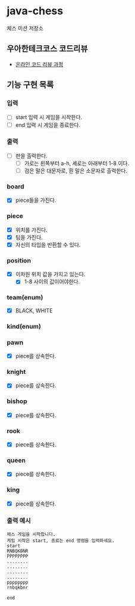 # java-chess

체스 미션 저장소

## 우아한테크코스 코드리뷰

- [온라인 코드 리뷰 과정](https://github.com/woowacourse/woowacourse-docs/blob/master/maincourse/README.md)

## 기능 구현 목록

### 입력
- [ ] start 입력 시 게임을 시작한다.
- [ ] end 입력 시 게임을 종료한다.

### 출력
- [ ] 판을 출력한다.
    - [ ] 가로는 왼쪽부터 a-h, 세로는 아래부터 1-8 이다.
    - [ ] 검은 말은 대문자로, 흰 말은 소문자로 출력한다.

### board
- [x] piece들을 가진다.

### piece
- [x] 위치를 가진다.
- [x] 팀을 가진다.
- [x] 자신의 타입을 반환할 수 있다.

### position
- [x] 이차원 위치 값을 가지고 있는다.
  - [x] 1-8 사이의 값이어야한다.

### team(enum)
- [x] BLACK, WHITE

### kind(enum)

### pawn
- [x] piece를 상속한다.

### knight
- [x] piece를 상속한다.

### bishop
- [x] piece를 상속한다.

### rook
- [x] piece를 상속한다.

### queen
- [x] piece를 상속한다.

### king
- [x] piece를 상속한다.


### 출력 예시

```
체스 게임을 시작합니다.
게임 시작은 start, 종료는 end 명령을 입력하세요.
start
RNBQKBNR
PPPPPPPP
........
........
........
........
pppppppp
rnbqkbnr

end
```